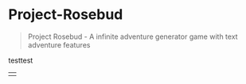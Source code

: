 # Project-Rosebud
> Project Rosebud - A infinite adventure generator game with text adventure features

<table>
  <td>
    <tr>test</tr>
    <tr>test</tr>
  </td>
</table>

